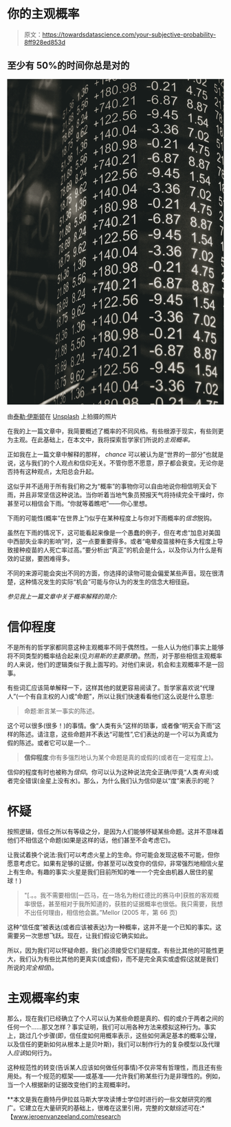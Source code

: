 # 你的主观概率

> 原文：<https://towardsdatascience.com/your-subjective-probability-8ff928ed853d>

## **至少有 50%的时间你总是对的**

![](img/d5e1fe7423877bc5b782b383aa3b9d68.png)

由[泰勒·伊斯顿](https://unsplash.com/@tylerleeeaston?utm_source=medium&utm_medium=referral)在 [Unsplash](https://unsplash.com?utm_source=medium&utm_medium=referral) 上拍摄的照片

在我的上一篇文章中，我简要概述了概率的不同风格。有些根源于现实，有些则更为主观。在此基础上，在本文中，我将探索哲学家们所说的*主观概率。*

正如我在上一篇文章中解释的那样， *chance* 可以被认为是“世界的一部分”也就是说，这与我们的个人观点和信仰无关。不管你愿不愿意，原子都会衰变。无论你是否持有这种观点，太阳总会升起。

这似乎并不适用于所有我们称之为“概率”的事物你可以自由地说你相信明天会下雨，并且非常坚信这种说法。当你听着当地气象员预报天气将持续完全干燥时，你甚至可以相信会下雨。“你就等着瞧吧”——你心里想。

下雨的可能性(概率“在世界上”)似乎在某种程度上与你对下雨概率的*信念*脱钩。

虽然在下雨的情况下，这可能看起来像是一个愚蠢的例子，但在考虑“加息对美国中西部失业率的影响”时，这一点要重要得多。或者“电晕疫苗接种在多大程度上导致接种疫苗的人死亡率过高。”要分析出“真正”的机会是什么，以及你认为什么是有效的证据，要困难得多。

不同的来源可能会突出不同的方面，你选择的读物可能会偏爱某些声音。现在很清楚，这种情况发生的实际“机会”可能与你认为的发生的信念大相径庭。

*参见我上一篇文章中关于概率解释的简介:*

[](/interpretations-of-probability-b254ad33fe50)  

# 信仰程度

不是所有的哲学家都同意这种主观概率不同于偶然性。一些人认为他们事实上能够将不同类型的概率结合起来(见*刘易斯的主要原理*)。然而，对于那些相信主观概率的人来说，他们的逻辑类似于我上面写的。对他们来说，机会和主观概率不是一回事。

有些词汇应该简单解释一下，这样其他的就更容易阅读了。哲学家喜欢说“代理人”(一个有自主权的人)或“命题”，所以让我们快速看看他们这么说是什么意思:

> 命题:断言某一事实的陈述。

这个可以很多(很多！)的事情。像“人类有头”这样的琐事，或者像“明天会下雨”这样的陈述。请注意，这些命题并不表达“可能性”,它们表达的是一个可以为真或为假的陈述。或者它可以是一个…

> **信仰程度**:你有多强烈地认为某个命题是真的或假的(或者在一定程度上)。

信仰的程度有时也被称为*信仰*。你可以认为这种说法完全正确(毕竟“人类*有头*)或者完全错误(金星上没有水)。那么，为什么我们认为信仰是以“度”来表示的呢？

# 怀疑

按照逻辑，信任之所以有等级之分，是因为人们能够怀疑某些命题。这并不意味着他们不相信这个命题(如果是这样的话，他们甚至不会考虑它)。

让我试着换个说法:我们可以考虑火星上的生命。你可能会发现这极不可能，但你愿意考虑它。如果有足够的证据，你甚至可以改变你的信仰，非常强烈地相信火星上有生命。有趣的事实:火星是我们目前所知的唯一一个完全由机器人居住的星球！)

> "[.。。我不需要相信[一匹马，在一场名为粉红德比的赛马中]获胜的客观概率很低，甚至相对于我所知道的，获胜的证据概率也很低。我只需要，我想不出任何理由，相信他会赢。”Mellor (2005 年，第 66 页)

这种“信任度”被表达(或者应该被表达)为一种概率，这并不是一个已知的事实。这需要另一次思想飞跃。现在，让我们假设它确实如此。

所以，因为我们可以怀疑命题，我们必须接受它们是程度。有些比其他的可能性更大，我们认为有些比其他的更真实(或虚假)，而不是完全真实或虚假(这就是我们所说的*完全相信*)。

# 主观概率约束

那么，现在我们已经确立了个人可以认为某些命题是真的、假的或介于两者之间的任何一个……那又怎样？事实证明，我们可以用各种方法来模拟这种行为。事实上，跳过几个步骤(即，信任度如何用概率表示，这些如何满足基本的概率公理，以及信任的更新如何从根本上是贝叶斯)，我们可以制作行为的复杂模型以及代理人*应该*如何行为。

这种规范性的转变(告诉某人应该如何做任何事情)不仅非常有哲理性，而且还有些用处。有一个规范的框架——或基准——允许我们称某些行为是非理性的。例如，当一个人根据新的证据改变他们的主观概率时。

**本文是我在鹿特丹伊拉兹马斯大学攻读博士学位时进行的一些文献研究的推广。它建立在大量研究的基础上，很难在这里引用，完整的文献综述可在:*【www.jeroenvanzeeland.com/research 